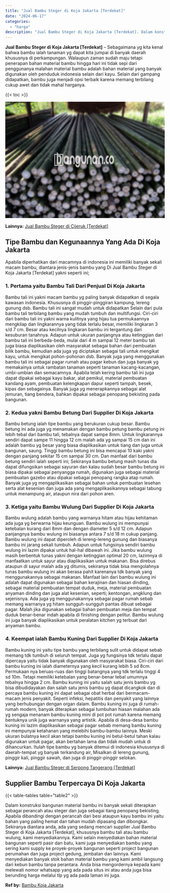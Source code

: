 ```yaml
---
title: "Jual Bambu Steger di Koja Jakarta [Terdekat]"
date: "2024-06-17"
categories: 
  - "harga"
description: "Jual Bambu Steger di Koja Jakarta [Terdekat]. Dalam konstruksi bangunan material bambu ini banyak sekali diterapkan sebagai perancah atau steger dan juga seb..."
---
```


**Jual Bambu Steger di Koja Jakarta \[Terdekat\]** – Sebagaimana yg kita kenal bahwa bambu ialah tanaman yg dapat kita jumpai di banyak daerah khususnya di perkampungan. Walaupun zaman sudah maju tetapi penerapan bahan material bambu hingga hari ini tidak sepi dari penggunanya malahan material bambu adalah bahan material yang banyak digunakan oleh penduduk indonesia selain dari kayu. Selain dari gampang didapatkan, bambu juga menjadi opsi terbaik karena memang terbilang cukup awet dan tidak mahal harganya.

{{< toc >}}

![Jual Bambu Steger di Koja Jakarta [Terdekat]](/images/jual-bambu-tali-03.png)

**Lainnya:** [Jual Bambu Steger di Cijeruk \[Terdekat\]](https://bambu.bangunan.co/jual-bambu-steger-di-cijeruk-terdekat/)

## Tipe Bambu dan Kegunaannya Yang Ada Di Koja Jakarta

Apabila diperhatikan dari macamnya di indonesia ini memiliki banyak sekali macam bambu, diantara jenis-jenis bambu yang Di Jual Bambu Steger di Koja Jakarta \[Terdekat\] yakni seperti ini;

### 1\. Pertama yaitu Bambu Tali Dari Penjual Di Koja Jakarta

Bambu tali ini yakni macam bambu yg paling banyak didapatkan di segala kawasan indonesia. Khususnya di pinggir-pinggiran kampung, lereng gunung dsb. Bambu tali ini sangat mudah untuk didapatkan Selain dari pula bambu tali terbilang bambu yang mudah tumbuh dan multifungsi. Ciri-ciri dari bambu tali ini yakni warna kulitnya yang hijau tua permukaannya mengkilap dan lingkarannya yang tidak terlalu besar, memiliki lingkaran 3 s/d 7 cm. Besar atau kecilnya lingkaran bambu ini tergantung dari kesuburan tanahnya. Adapun untuk ukuran panjangnya atau ketinggian dari bambu tali ini berbeda-beda, mulai dari 4 m sampai 12 meter bambu tali juga biasa diaplikasikan oleh masyarakat sebagai bahan dari pembuatan bilik bambu, kemudian ada juga yg diciptakan sebagai tali untuk mengikat kayu, untuk mengikat pohon-pohonan dsb. Banyak juga yang menggunakan bambu tali ini sebagai pagar rumah atau pagar kebun dan juga banyak yg memakainya untuk rambatan tanaman seperti tanaman kacang-kacangan, umbi-umbian dan semacamnya. Apabila telah kering bambu tali ini juga dapat dipakai sebagai kayu bakar, alat pemikul, material pembuatan kandang ayam, pembuatan kelengkapan dapur seperti tampah, besek, kipas dan sebagainya. Banyak juga yg menerapkannya sebagai alat jemuran, tiang bendera, bahkan dipakai sebagai penopang bekisting pada bangunan.

### 2\. Kedua yakni Bambu Betung Dari Supplier Di Koja Jakarta

Bambu betung ialah tipe bambu yang berukuran cukup besar. Bambu betung ini ada juga yg menamakan dengan bambu petung bambu petung ini lebih tebal dari bambu tali, tebalnya dapat sampe 8mm. Untuk lingkarannya sendiri dapat sampe 11 hingga 12 cm malah ada yg sampai 15 cm dan ini adalah bambu yg besar yang biasa diaplikasikan untuk tiang dan juga untuk bangunan, saung. Tinggi bambu betung ini bisa mencapai 10 kaki yakni dengan panjang sekitar 15 cm sampai 30 cm. Dan manfaat dari bambu betung sendiri ialah seperti ini; Sekiranya bambu betung masih tunas dia dapat difungsikan sebagai sayuran dan kalau sudah besar bambu betung ini biasa dipakai sebagai penyangga rumah, digunakan juga sebagai material pembuatan gazebo atau dipakai sebagai penopang rangka atap rumah. Banyak juga yg mengaplikasikan sebagai bahan untuk pembuatan lesehan serta alat kesenian dan juga ada yang mengaplikasikannya sebagai tabung untuk menampung air, ataupun nira dari pohon aren.

### 3\. Ketiga yaitu Bambu Wulung Dari Supplier Di Koja Jakarta

Bambu wulung adalah bambu yang warnanya hitam atau hijau kehitaman ada juga yg berwarna hijau keunguan. Bambu wulung ini mempunyai ketebalan kurang dari 8mm dan dengan diameter 5 s/d 12 cm. Adapun panjangnya bambu wulung ini biasanya antara 7 s/d 18 m cukup panjang. Bambu wulung ini dapat diperoleh di lereng-lereng gunung dan biasanya bambu ini jarang sekali tumbuh. Adapun untuk fungsinya sendiri bambu wulung ini lazim dipakai untuk hal-hal dibawah ini. Jika bambu wulung masih berbentuk tunas yakni dengan ketinggian optimal 20 cm, lazimnya di manfaatkan untuk sayur atau diaplikasikan untuk makanan. Bisa direbus ataupun di sayur malah ada yg ditumis, sekiranya tidak bisa mengolahnya tunas bambu wulung ini akan berasa pahit karenanya tdk banyak yang menggunakannya sebagai makanan. Manfaat lain dari bambu wulung ini adalah dapat digunakan sebagai bahan kerajinan dan hiasan dinding, sebagai material pembuatan tempat duduk, meja, material pembuatan anyaman dinding dan juga alat kesenian, seperti; kentongan, angklung dan sejenisnya. Ada juga yg menggunakannya sebagai pagar rumah sebab memang warnanya yg hitam sungguh-sungguh pantas dibuat sebagai pagar. Malah jika digunakan sebagai bahan pembuatan meja dan tempat duduk benar-benar indah apabila di finishing dengan pelitur. Bambu wulung ini juga banyak diaplikasikan untuk peralatan kitchen yg terbuat dari anyaman bambu.

### 4\. Keempat ialah Bambu Kuning Dari Supplier Di Koja Jakarta

Bambu kuning ini yaitu tipe bambu yang terbilang sulit untuk didapat sebab memang tdk tumbuh di seluruh tempat. Juga yg fungsinya tdk terlalu dapat dipercaya yaitu tidak banyak digunakan oleh masyarakat biasa. Ciri-ciri dari bambu kuning ini ialah diameternya yang kecil kurang lebih 5 sd 8cm. Permukaan nya beruas-ruas dan tinggi batangnya yang tdk terlalu tinggi 4 sd 10m. Tetapi memiliki ketebalan yang benar-benar tebal umumnya tebalnya hingga 2 cm. Bambu kuning ini yaitu salah satu jenis bambu yg bisa dibudidayakan dan salah satu jenis bambu yg dapat dicangkok dan di percaya bambu kuning ini dapat sebagai obat herbal dari bermacam-macam jenis penyakit. Seperti infeksi, hepatitis dan penyakit yang lainnya yang berhubungan dengan organ dalam. Bambu kuning ini juga di rumah-rumah modern, banyak diterapkan sebagai tumbuhan hiasan malahan ada yg sengaja menanam bambu kuning mini di pot pot rumah karena memang bentuknya unik juga warnanya yang artistik. Apabila di desa-desa bambu kuning ini lazim diaplikasikan sebagai pagar sebab memang bambu kuning ini mempunyai ketahanan yang melebihi bambu-bambu lainnya. Meski ukuran bulatnya kecil akan tetapi bambu kuning ini betul-betul tahan kalau digunakan untuk pagar, akan bertahan lama dan tidak mudah untuk di dihancurkan. Itulah tipe bambu yg banyak ditemui di indonesia khususnya di daerah-tempat yg banyak terkandung air, Misalkan di lereng gunung, pinggir kali, pinggir sawah, dan juga di pinggir-pinggir selokan.

**Lainnya:** [Jual Bambu Steger di Serpong Tangerang \[Terdekat\]](https://bambu.bangunan.co/jual-bambu-steger-di-serpong-tangerang-terdekat/)

## Supplier Bambu Terpercaya Di Koja Jakarta

{{< table-tables table="table2" >}}

Dalam konstruksi bangunan material bambu ini banyak sekali diterapkan sebagai perancah atau steger dan juga sebagai tiang penopang bekisting. Apabila dibandingi dengan perancah dari besi ataupun kayu bambu ini yaitu bahan yang paling hemat dan tahan mudah dipasang dan dibongkar. Sekiranya diantara anda, ada yang sedang mencari supplier Jual Bambu Steger di Koja Jakarta \[Terdekat\], khususnya bambu tali atau bambu wulung, kami menyediakannya. Kami selain menyediakan bahan material bangunan seperti pasir dan batu, kami juga menyediakan bambu yang sering kami supply ke proyek-proyek bangunan seperti project bangunan perumahan dan juga project gedung, jembatan dan lainnya. Kami menyediakan banyak stok bahan material bambu yang kami ambil langsung dari kebun bambu tanpa perantara. Anda bisa mengordernya kepada kami melewati nomor whatsapp yang ada pada situs ini atau anda juga bisa berunding harga melalui tlp yg ada pada laman ini juga.

**Ref by:** [Bambu Koja Jakarta](https://id.wikipedia.org/wiki/Bambu)
